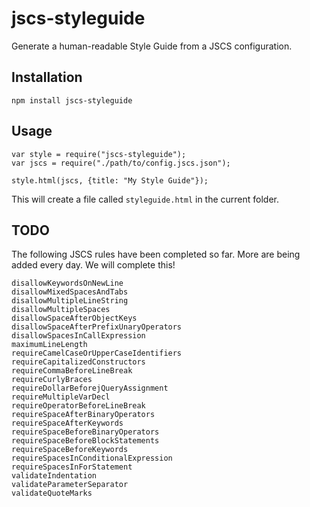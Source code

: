 # jscs-styleguide
Generate a human-readable Style Guide from a JSCS configuration.  

## Installation

    npm install jscs-styleguide

## Usage

    var style = require("jscs-styleguide");
    var jscs = require("./path/to/config.jscs.json");

    style.html(jscs, {title: "My Style Guide"});

This will create a file called `styleguide.html` in the current folder.

## TODO

The following JSCS rules have been completed so far. More are being added every day. We will complete this!

    disallowKeywordsOnNewLine
    disallowMixedSpacesAndTabs
    disallowMultipleLineString
    disallowMultipleSpaces
    disallowSpaceAfterObjectKeys
    disallowSpaceAfterPrefixUnaryOperators
    disallowSpacesInCallExpression
    maximumLineLength
    requireCamelCaseOrUpperCaseIdentifiers
    requireCapitalizedConstructors
    requireCommaBeforeLineBreak
    requireCurlyBraces
    requireDollarBeforejQueryAssignment
    requireMultipleVarDecl
    requireOperatorBeforeLineBreak
    requireSpaceAfterBinaryOperators
    requireSpaceAfterKeywords
    requireSpaceBeforeBinaryOperators
    requireSpaceBeforeBlockStatements
    requireSpaceBeforeKeywords
    requireSpacesInConditionalExpression
    requireSpacesInForStatement
    validateIndentation
    validateParameterSeparator
    validateQuoteMarks
    

